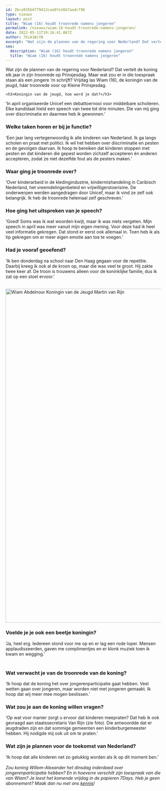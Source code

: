 ```yaml
---
id: 2bca935b4779412caa0fe16b7aadcf96
type: nieuws
layout: post
title: "Wiam (16) houdt troonrede namens jongeren"
permalink: /nieuws/wiam-16-houdt-troonrede-namens-jongeren/
date: 2022-05-11T19:16:41.067Z
author: 7biA1WiYB
excerpt: "Wat zijn de plannen van de regering voor Nederland? Dat vertelt de koning elk jaar in zijn troonrede op Prinsjesdag. Maar wat zou er in die toespraak staan als een jongere ‘m schrijft? Vrijdag las Wiam (16), de koningin van de jeugd, háár troonrede voor op Kleine Prinsjesdag.  "
seo:
  description: "Wiam (16) houdt troonrede namens jongeren"
  title: "Wiam (16) houdt troonrede namens jongeren"
---
```

Wat zijn de plannen van de regering voor Nederland? Dat vertelt de koning elk jaar in zijn troonrede op Prinsjesdag. Maar wat zou er in die toespraak staan als een jongere ‘m schrijft? Vrijdag las Wiam (16), de koningin van de jeugd, háár troonrede voor op Kleine Prinsjesdag.  

    <h3>Koningin van de jeugd, hoe word je dat?</h3>
<p>‘In april organiseerde Unicef een debattoernooi voor middelbare scholieren. Elke kandidaat hield een speech van twee tot drie minuten. Die van mij ging over discriminatie en daarmee heb ik gewonnen.’</p>
<h3>Welke taken horen er bij je functie?</h3>
<p>‘Een jaar lang vertegenwoordig ik alle kinderen van Nederland. Ik ga langs scholen en praat met politici. Ik wil het hebben over discriminatie en pesten en de gevolgen daarvan. Ik hoop te bereiken dat kinderen stoppen met pesten en dat kinderen die gepest worden zichzelf accepteren én anderen accepteren, zodat ze niet dezelfde fout als de pesters maken.’</p>
<h3>Waar ging je troonrede over?</h3>
<p>‘Over kinderarbeid in de kledingindustrie, kindermishandeling in Caribisch Nederland, het vreemdelingenbeleid en vrijwilligerstoerisme. De onderwerpen werden aangedragen door Unicef, maar ik vind ze zelf ook belangrijk. Ik heb de troonrede helemaal zelf geschreven.’</p>
<h3>Hoe ging het uitspreken van je speech?</h3>
<p>‘Goed! Soms was ik wat woorden kwijt, maar ik was niets vergeten. Mijn speech in april was meer vanuit mijn eigen mening. Voor deze had ik heel veel informatie gekregen. Dat stond er eerst ook allemaal in. Toen heb ik als tip gekregen om er meer eigen emotie aan toe te voegen.’</p>
<h3>Had je vooraf geoefend?</h3>
<p>‘Ik ben donderdag na school naar Den Haag gegaan voor de repetitie. Daarbij kreeg ik ook al de kroon op, maar die was veel te groot. Hij zakte twee keer af. De troon is trouwens alleen voor de koninklijke familie, dus ik zat op een stoel ervoor.’<br><br><div class="media media-element-container media-default"><div id="file-21879" class="file file-image file-image-jpeg">

        
  
  <div class="content">
    <img alt="Wiam Abdelnour Koningin van de Jeugd Martin van Rijn" title="Foto Guus Schoonewille" height="1082" width="850" class="media-element file-default" src="https://7dagen.netlify.app/sites/default/files/Wiam%20Abdelnour%20Koningin%20van%20de%20Jeugd%20Martin%20van%20Rijn.jpg">  </div>

  
</div>
</div>
<h3>Voelde je je ook een beetje koningin?</h3>
<p>‘Ja, heel erg. Iedereen stond voor me op en er lag een rode loper. Mensen applaudisseerden, gaven me complimentjes en er klonk muziek toen ik kwam en wegging.’</p>
<h3><br>Wat verwacht je van de troonrede van de koning?</h3>
<p>‘Ik hoop dat de koning het over jongerenparticipatie gaat hebben. Veel wetten gaan over jongeren, maar worden niet met jongeren gemaakt. Ik hoop dat wij meer mee mogen beslissen.’</p>
<h3>Wat zou je aan de koning willen vragen?</h3>
<p>‘Op wat voor manier zorgt u ervoor dat kinderen meepraten? Dat heb ik ook gevraagd aan staatssecretaris Van Rijn (zie foto). Die antwoordde dat er jeugdraden zijn en dat sommige gemeenten een kinderburgemeester hebben. Hij nodigde mij ook uit om te praten.’</p>
<h3>Wat zijn je plannen voor de toekomst van Nederland?</h3>
<p>‘Ik hoop dat alle kinderen net zo gelukkig worden als ik op dit moment ben.’<br><br><em>Zou koning Willem-Alexander het dinsdag inderdaad over jongerenparticipatie hebben? En in hoeverre verschilt zijn toespraak van die van Wiam? Je leest het komende vrijdag in de papieren 7Days. Heb je geen abonnement? Maak dan nu met ons <a href="https://abonneren.sevendays.nl/abonneren/abonnementen/ae/artikel" target="_blank">kennis</a>! </em></p>  
